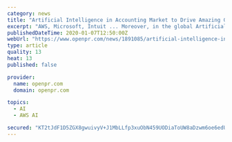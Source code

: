 ```yaml
---
category: news
title: "Artificial Intelligence in Accounting Market to Drive Amazing Growth by 2025 | AWS, Microsoft, Intuit, Xero, Sage"
excerpt: "AWS, Microsoft, Intuit ... Moreover, in the global Artificial Intelligence in Accounting Market report, the key product categories of the global Artificial Intelligence in Accounting Market ..."
publishedDateTime: 2020-01-07T12:50:00Z
webUrl: "https://www.openpr.com/news/1891085/artificial-intelligence-in-accounting-market-to-drive-amazing"
type: article
quality: 13
heat: 13
published: false

provider:
  name: openpr.com
  domain: openpr.com

topics:
  - AI
  - AWS AI

secured: "KT2tJdF1D5ZGX8gwuivyV+J1MbLLfp3xuObN459UODiaToUW8aDzwm6oe6edUzao/tSJvjUGd6C6N2lc4P508tlWwIear9PH/2s979Avxs9OQioPS8vcavwneCeANPL6h+gj54HbeLB4nl3OLHdyJWBoKOCOhCO6ut7vsYlVIcshoX7xbmFMujriOjCdqkoz8VoNS75l6jVyJj7/R+CCy4all4ejbA24AR+i2zUozDMdo+yDKfL0prTcM0TEk9Q+ek/Hdr7fKnkCCoblXdFm5GjiswxEWb5iMccIqHwcISWsGbJekAfYdT06Kr/Jwpwi;j4EzbQ+fVe4/tpoCHxmB5w=="
---
```


